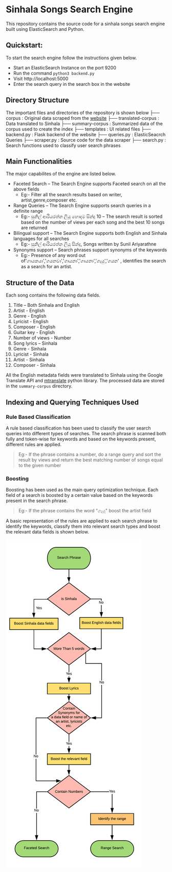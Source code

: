 # Sinhala Songs Search Engine

This repository contains the source code for a sinhala songs search engine built using ElasticSearch and Python.

## Quickstart:
To start the search engine follow the instructions given below.
* Start an ElasticSearch Instance on the port 9200
* Run the command `python3 backend.py`
* Visit http://localhost:5000 
* Enter the search query in the search box in the website

## Directory Structure

The important files and directories of the repository is shown below
├── corpus : Original data scraped from the [website](http://sinhalasongbook.com/)
├── translated-corpus : Data translated to Sinhala
├── summary-corpus : Summarized data of the corpus used to create the index
├── templates : UI related files
├── backend.py : Flask backend of the website
├── queries.py :  ElasticSeacrch Queries
├── scraper.py :  Source code for the data scraper
├── search.py : Search functions used to classify user search phrases

## Main Functionalities

The major capabilites of the engine are listed below.

* Faceted Search – The Search Engine supports Faceted search on all the above fields
     * Eg:- Filter all the search results based on writer, artist,genre,composer etc.
* Range Queries – The Search Engine supports search queries in a definite range
    * Eg:- සුනිල් ආරියරත්න ලියූ හොදම සින්දු 10 – The search result is sorted based on the number of views per each song and the best 10 songs are returned
* Bilingual support – The Search Engine supports both English and Sinhala languages for all searches
    * Eg:- සුනිල් ආරියරත්න ලියූ සින්දු, Songs written by Sunil Ariyarathne
* Synonyms support – Search phrases support synonyms of the keywords
    * Eg:- Presence of any word out of'ගායකයා','ගයනවා','ගායනා','ගායනා','ගැයු','ගයන' , identifies the search as a search for an artist.

## Structure of the Data

Each song contains the following data fields.
1. Title – Both Sinhala and English
2. Artist - English
3. Genre - English
4. Lyricist -  English
5. Composer - English
6. Guitar key - English
7. Number of views - Number
8. Song lyrics – Sinhala
9. Genre - Sinhala
10. Lyricist - Sinhala
11. Artist - Sinhala
12. Composer - Sinhala

All the English metadata fields were translated to Sinhala using the Google Translate API and [mtranslate](https://github.com/mouuff/mtranslate) python library. The processed data are stored in the `summary-corpus` directory.

## Indexing and Querying Techniques Used

### Rule Based Classification 

A rule based classification has been used to classify the user search queries into different types of searches. The search phrase is scanned both fully and token-wise for keywords and based on the keywords present, different rules are applied.
> Eg:- If the phrase contains a number, do a range query and sort the result by views and return the best matching number of songs equal to the given number

### Boosting 

Boosting has been used as the main query optimization technique. Each field of a search is boosted by a certain value based on the keywords present in the search phrase.

> Eg:- If the phrase contains the word “ගැයූ" boost the artist field

A basic representation of the rules are applied to each search phrase to identify the keywords, classify them into relevant search types and boost the relevant data fields is shown below.

![Search Classification and Boosting Rules](rules.png)